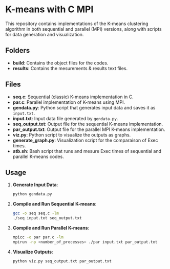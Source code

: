 # K-means with C MPI

This repository contains implementations of the K-means clustering algorithm in both sequential and parallel (MPI) versions, along with scripts for data generation and visualization.

## Folders

- **build**: Contains the object files for the codes.
- **results**: Contains the mesurements & results text files.

## Files

- **seq.c**: Sequential (classic) K-means implementation in C.
- **par.c**: Parallel implementation of K-means using MPI.
- **gendata.py**: Python script that generates input data and saves it as `input.txt`.
- **input.txt**: Input data file generated by `gendata.py`.
- **seq_output.txt**: Output file for the sequential K-means implementation.
- **par_output.txt**: Output file for the parallel MPI K-means implementation.
- **viz.py**: Python script to visualize the outputs as graphs.
- **generate_graph.py**: Visualization script for the comparaison of Exec times.
- **atb.sh**: Bash script that runs and mesure Exec times of sequential and parallel K-means codes.

## Usage

1. **Generate Input Data**:
    ```sh
    python gendata.py
    ```

2. **Compile and Run Sequential K-means**:
    ```sh
    gcc -o seq seq.c -lm
    ./seq input.txt seq_output.txt
    ```

3. **Compile and Run Parallel K-means**:
    ```sh
    mpicc -o par par.c -lm
    mpirun -np <number_of_processes> ./par input.txt par_output.txt
    ```

4. **Visualize Outputs**:
    ```sh
    python viz.py seq_output.txt par_output.txt
    ```

